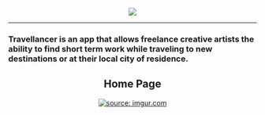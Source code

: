 <html>
  <p align="center">
    <img src="https://i.imgur.com/pBHWiL5.png"><hr>
    <h3>Travellancer is an app that allows freelance creative artists the ability to find short term work while traveling to new destinations or at their local city of residence.</h3>
  </p>
  <div align="center">
  <h2 align="center">Home Page</h2>
    <a href="https://imgur.com/lm9oKh2"><img src="https://i.imgur.com/lm9oKh2.png" title="source: imgur.com" /></a>
  </div> 
</html>

